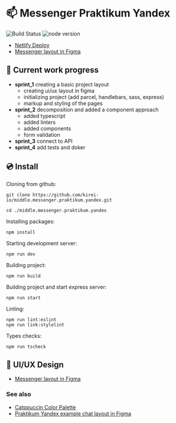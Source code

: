 # 📫 Messenger Praktikum Yandex

![Build Status](https://img.shields.io/github/actions/workflow/status/kirei-io/middle.messenger.praktikum.yandex/tests.yml?style=flat-square&l&labelColor=24273a&color=b7bdf8 "Build status")
![node version](https://img.shields.io/static/v1?label=node&message=%3E=14&style=flat-square&logo=node.js&labelColor=24273a&color=8bd5ca&logoColor=cad3f5 "node version >= 14")

- [Netlify Deploy](https://kirei-study-messanger.netlify.app/)
- [Messenger layout in Figma](https://www.figma.com/file/6KYG6oVWJe0VvCROyIUhjy/chat-app?node-id=17%3A84&t=oi1Iqbcf4oqN3JGq-1)

## 🦥 Current work progress

- **sprint_1** creating a basic project layout
  - creating ui/ux layout in figma
  - initializing project (add parcel, handlebars, sass, express)
  - markup and styling of the pages
- **sprint_2** decomposition and added a component approach
  - added typescript
  - added linters
  - added components
  - form validation
- **sprint_3** connect to API
- **sprint_4** add tests and doker

## 💿 Install

Cloning from github:

```text
git clone https://github.com/kirei-io/middle.messenger.praktikum.yandex.git
```

```text
cd ./middle.messenger.praktikum.yandex
```

Installing packages:

```text
npm install
```

Starting development server:

```text
npm run dev
```

Building project:

```text
npm run build
```

Building project and start express server:

```text
npm run start
```

Linting:

```text
npm run lint:eslint
npm run link:stylelint
```

Types checks:

```text
npm run tscheck
```

## 🎨 UI/UX Design

- [Messenger layout in Figma](https://www.figma.com/file/6KYG6oVWJe0VvCROyIUhjy/chat-app?node-id=17%3A84&t=oi1Iqbcf4oqN3JGq-1)

### See also

- [Catppuccin Color Palette](https://github.com/catppuccin/catppuccin)
- [Praktikum Yandex example chat layout in Figma](https://www.figma.com/file/24EUnEHGEDNLdOcxg7ULwV/Chat?node-id=0%3A1)
